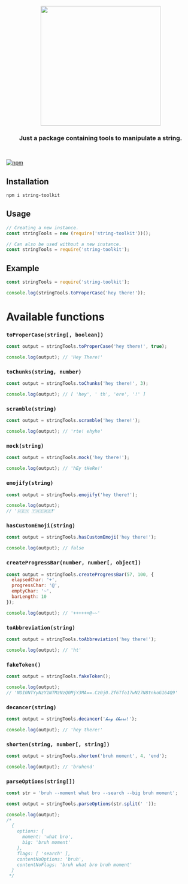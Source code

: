 <p align="center">
<img src="https://repository-images.githubusercontent.com/286936061/a246689e-2e63-400f-bc8b-ab2f7393635e" width="320px" length="160px">
</p>
<h3 align="center"> Just a package containing tools to manipulate a string. </h3>
</br>

[![npm](https://img.shields.io/npm/dm/string-toolkit.svg)](https://www.npmjs.com/package/string-toolkit)

## Installation

```bash
npm i string-toolkit
```

## Usage

```js
// Creating a new instance.
const stringTools = new (require('string-toolkit'))();

// Can also be used without a new instance.
const stringTools = require('string-toolkit');
```

## Example

```js
const stringTools = require('string-toolkit');

console.log(stringTools.toProperCase('hey there!'));
```

# Available functions

### `toProperCase(string[, boolean])`

```js
const output = stringTools.toProperCase('hey there!', true);

console.log(output); // 'Hey There!'
```

### `toChunks(string, number)`

```js
const output = stringTools.toChunks('hey there!', 3);

console.log(output); // [ 'hey', ' th', 'ere', '!' ]
```

### `scramble(string)`

```js
const output = stringTools.scramble('hey there!');

console.log(output); // 'rte! ehyhe'
```

### `mock(string)`

```js
const output = stringTools.mock('hey there!');

console.log(output); // 'hEy tHeRe!'
```

### `emojify(string)`

```js
const output = stringTools.emojify('hey there!');

console.log(output);
// '🇭🇪🇾 🇹🇭🇪🇷🇪❗'
```

### `hasCustomEmoji(string)`

```js
const output = stringTools.hasCustomEmoji('hey there!');

console.log(output); // false
```

### `createProgressBar(number, number[, object])`

```js
const output = stringTools.createProgressBar(57, 100, {
  elapsedChar: '+',
  progressChar: '@',
  emptyChar: '~',
  barLength: 10
});

console.log(output); // '++++++@~~'
```

### `toAbbreviation(string)`

```js
const output = stringTools.toAbbreviation('hey there!');

console.log(output); // 'ht'
```

### `fakeToken()`

```js
const output = stringTools.fakeToken();

console.log(output);
// 'NDI0NTYyNzY1NTMzNzQ0MjY3MA==.Cz0j0.Zf6Tfo17wN27N8tnkoG164Q9'
```

### `decancer(string)`

```js
const output = stringTools.decancer('𝓱𝓮𝔂 𝓽𝓱𝓮𝓻𝓮!');

console.log(output); // 'hey there!'
```

### `shorten(string, number[, string])`

```js
const output = stringTools.shorten('bruh moment', 4, 'end');

console.log(output); // 'bruhend'
```

### `parseOptions(string[])`

```js
const str = 'bruh --moment what bro --search --big bruh moment';

const output = stringTools.parseOptions(str.split(' '));

console.log(output);
/*
  {
    options: {
      moment: 'what bro',
      big: 'bruh moment'
    },
    flags: [ 'search' ],
    contentNoOptions: 'bruh',
    contentNoFlags: 'bruh what bro bruh moment'
  }
 */
```

